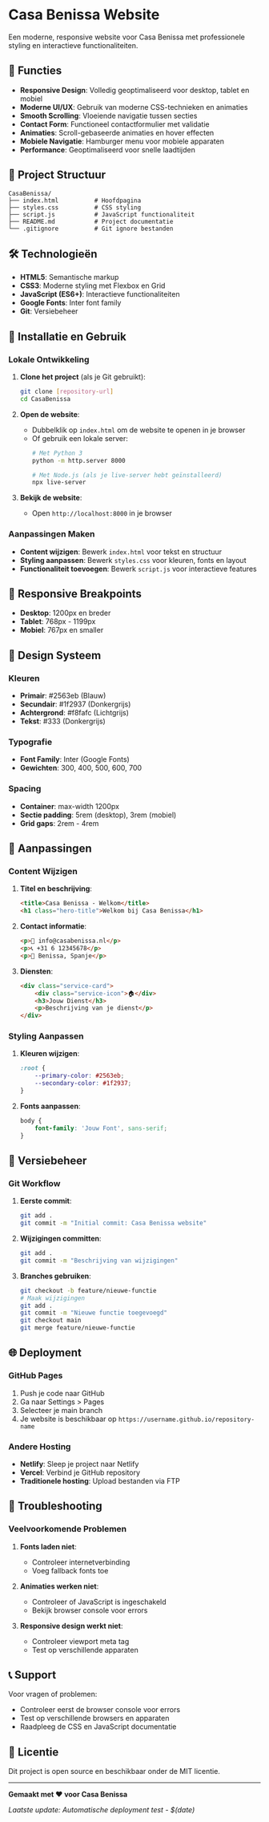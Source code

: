 # Casa Benissa Website

Een moderne, responsive website voor Casa Benissa met professionele styling en interactieve functionaliteiten.

## 🚀 Functies

- **Responsive Design**: Volledig geoptimaliseerd voor desktop, tablet en mobiel
- **Moderne UI/UX**: Gebruik van moderne CSS-technieken en animaties
- **Smooth Scrolling**: Vloeiende navigatie tussen secties
- **Contact Form**: Functioneel contactformulier met validatie
- **Animaties**: Scroll-gebaseerde animaties en hover effecten
- **Mobiele Navigatie**: Hamburger menu voor mobiele apparaten
- **Performance**: Geoptimaliseerd voor snelle laadtijden

## 📁 Project Structuur

```
CasaBenissa/
├── index.html          # Hoofdpagina
├── styles.css          # CSS styling
├── script.js           # JavaScript functionaliteit
├── README.md           # Project documentatie
└── .gitignore          # Git ignore bestanden
```

## 🛠️ Technologieën

- **HTML5**: Semantische markup
- **CSS3**: Moderne styling met Flexbox en Grid
- **JavaScript (ES6+)**: Interactieve functionaliteiten
- **Google Fonts**: Inter font family
- **Git**: Versiebeheer

## 🚀 Installatie en Gebruik

### Lokale Ontwikkeling

1. **Clone het project** (als je Git gebruikt):
   ```bash
   git clone [repository-url]
   cd CasaBenissa
   ```

2. **Open de website**:
   - Dubbelklik op `index.html` om de website te openen in je browser
   - Of gebruik een lokale server:
     ```bash
     # Met Python 3
     python -m http.server 8000
     
     # Met Node.js (als je live-server hebt geïnstalleerd)
     npx live-server
     ```

3. **Bekijk de website**:
   - Open `http://localhost:8000` in je browser

### Aanpassingen Maken

- **Content wijzigen**: Bewerk `index.html` voor tekst en structuur
- **Styling aanpassen**: Bewerk `styles.css` voor kleuren, fonts en layout
- **Functionaliteit toevoegen**: Bewerk `script.js` voor interactieve features

## 📱 Responsive Breakpoints

- **Desktop**: 1200px en breder
- **Tablet**: 768px - 1199px
- **Mobiel**: 767px en smaller

## 🎨 Design Systeem

### Kleuren
- **Primair**: #2563eb (Blauw)
- **Secundair**: #1f2937 (Donkergrijs)
- **Achtergrond**: #f8fafc (Lichtgrijs)
- **Tekst**: #333 (Donkergrijs)

### Typografie
- **Font Family**: Inter (Google Fonts)
- **Gewichten**: 300, 400, 500, 600, 700

### Spacing
- **Container**: max-width 1200px
- **Sectie padding**: 5rem (desktop), 3rem (mobiel)
- **Grid gaps**: 2rem - 4rem

## 🔧 Aanpassingen

### Content Wijzigen

1. **Titel en beschrijving**:
   ```html
   <title>Casa Benissa - Welkom</title>
   <h1 class="hero-title">Welkom bij Casa Benissa</h1>
   ```

2. **Contact informatie**:
   ```html
   <p>📧 info@casabenissa.nl</p>
   <p>📞 +31 6 12345678</p>
   <p>📍 Benissa, Spanje</p>
   ```

3. **Diensten**:
   ```html
   <div class="service-card">
       <div class="service-icon">🏠</div>
       <h3>Jouw Dienst</h3>
       <p>Beschrijving van je dienst</p>
   </div>
   ```

### Styling Aanpassen

1. **Kleuren wijzigen**:
   ```css
   :root {
       --primary-color: #2563eb;
       --secondary-color: #1f2937;
   }
   ```

2. **Fonts aanpassen**:
   ```css
   body {
       font-family: 'Jouw Font', sans-serif;
   }
   ```

## 📝 Versiebeheer

### Git Workflow

1. **Eerste commit**:
   ```bash
   git add .
   git commit -m "Initial commit: Casa Benissa website"
   ```

2. **Wijzigingen committen**:
   ```bash
   git add .
   git commit -m "Beschrijving van wijzigingen"
   ```

3. **Branches gebruiken**:
   ```bash
   git checkout -b feature/nieuwe-functie
   # Maak wijzigingen
   git add .
   git commit -m "Nieuwe functie toegevoegd"
   git checkout main
   git merge feature/nieuwe-functie
   ```

## 🌐 Deployment

### GitHub Pages
1. Push je code naar GitHub
2. Ga naar Settings > Pages
3. Selecteer je main branch
4. Je website is beschikbaar op `https://username.github.io/repository-name`

### Andere Hosting
- **Netlify**: Sleep je project naar Netlify
- **Vercel**: Verbind je GitHub repository
- **Traditionele hosting**: Upload bestanden via FTP

## 🐛 Troubleshooting

### Veelvoorkomende Problemen

1. **Fonts laden niet**:
   - Controleer internetverbinding
   - Voeg fallback fonts toe

2. **Animaties werken niet**:
   - Controleer of JavaScript is ingeschakeld
   - Bekijk browser console voor errors

3. **Responsive design werkt niet**:
   - Controleer viewport meta tag
   - Test op verschillende apparaten

## 📞 Support

Voor vragen of problemen:
- Controleer eerst de browser console voor errors
- Test op verschillende browsers en apparaten
- Raadpleeg de CSS en JavaScript documentatie

## 📄 Licentie

Dit project is open source en beschikbaar onder de MIT licentie.

---

**Gemaakt met ❤️ voor Casa Benissa**

*Laatste update: Automatische deployment test - $(date)* 